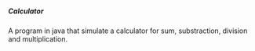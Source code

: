 ##### Calculator
A program in java that simulate a calculator for sum, substraction, division and multiplication.
